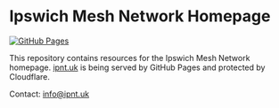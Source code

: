 # Ipswich Mesh Network Homepage

[![GitHub Pages](https://github.com/jinglemansweep/ipnet/actions/workflows/hugo.yaml/badge.svg)](https://github.com/jinglemansweep/ipnet/actions/workflows/hugo.yaml)

This repository contains resources for the Ipswich Mesh Network homepage. [ipnt.uk](https://ipnt.uk) is being served by GitHub Pages and protected by Cloudflare.

Contact: [info@ipnt.uk](mailto:info@ipnt.uk?subject=Query)